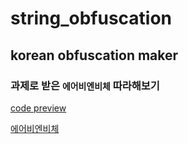 # string_obfuscation

## korean obfuscation maker

### 과제로 받은 `에어비엔비체` 따라해보기


[code preview](https://codepen.io/jjkeb/pen/rNzEdBy)

[에어비엔비체](https://airbnbfy.hanmesoft.com)
